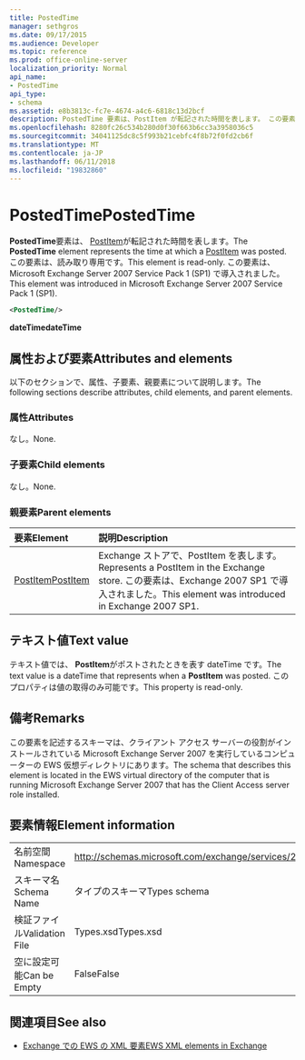 ```yaml
---
title: PostedTime
manager: sethgros
ms.date: 09/17/2015
ms.audience: Developer
ms.topic: reference
ms.prod: office-online-server
localization_priority: Normal
api_name:
- PostedTime
api_type:
- schema
ms.assetid: e8b3813c-fc7e-4674-a4c6-6818c13d2bcf
description: PostedTime 要素は、PostItem が転記された時間を表します。 この要素は、読み取り専用です。 この要素は、Microsoft Exchange Server 2007 Service Pack 1 (SP1) で導入されました。
ms.openlocfilehash: 8280fc26c534b280d0f30f663b6cc3a3958036c5
ms.sourcegitcommit: 34041125dc8c5f993b21cebfc4f8b72f0fd2cb6f
ms.translationtype: MT
ms.contentlocale: ja-JP
ms.lasthandoff: 06/11/2018
ms.locfileid: "19832860"
---
```

# <a name="postedtime"></a><span data-ttu-id="0a4fb-105">PostedTime</span><span class="sxs-lookup"><span data-stu-id="0a4fb-105">PostedTime</span></span>

<span data-ttu-id="0a4fb-106">**PostedTime**要素は、 [PostItem](postitem.md)が転記された時間を表します。</span><span class="sxs-lookup"><span data-stu-id="0a4fb-106">The **PostedTime** element represents the time at which a [PostItem](postitem.md) was posted.</span></span> <span data-ttu-id="0a4fb-107">この要素は、読み取り専用です。</span><span class="sxs-lookup"><span data-stu-id="0a4fb-107">This element is read-only.</span></span> <span data-ttu-id="0a4fb-108">この要素は、Microsoft Exchange Server 2007 Service Pack 1 (SP1) で導入されました。</span><span class="sxs-lookup"><span data-stu-id="0a4fb-108">This element was introduced in Microsoft Exchange Server 2007 Service Pack 1 (SP1).</span></span> 
  
```xml
<PostedTime/>
```

 <span data-ttu-id="0a4fb-109">**dateTime**</span><span class="sxs-lookup"><span data-stu-id="0a4fb-109">**dateTime**</span></span>
## <a name="attributes-and-elements"></a><span data-ttu-id="0a4fb-110">属性および要素</span><span class="sxs-lookup"><span data-stu-id="0a4fb-110">Attributes and elements</span></span>

<span data-ttu-id="0a4fb-111">以下のセクションで、属性、子要素、親要素について説明します。</span><span class="sxs-lookup"><span data-stu-id="0a4fb-111">The following sections describe attributes, child elements, and parent elements.</span></span>
  
### <a name="attributes"></a><span data-ttu-id="0a4fb-112">属性</span><span class="sxs-lookup"><span data-stu-id="0a4fb-112">Attributes</span></span>

<span data-ttu-id="0a4fb-113">なし。</span><span class="sxs-lookup"><span data-stu-id="0a4fb-113">None.</span></span>
  
### <a name="child-elements"></a><span data-ttu-id="0a4fb-114">子要素</span><span class="sxs-lookup"><span data-stu-id="0a4fb-114">Child elements</span></span>

<span data-ttu-id="0a4fb-115">なし。</span><span class="sxs-lookup"><span data-stu-id="0a4fb-115">None.</span></span>
  
### <a name="parent-elements"></a><span data-ttu-id="0a4fb-116">親要素</span><span class="sxs-lookup"><span data-stu-id="0a4fb-116">Parent elements</span></span>

|<span data-ttu-id="0a4fb-117">**要素**</span><span class="sxs-lookup"><span data-stu-id="0a4fb-117">**Element**</span></span>|<span data-ttu-id="0a4fb-118">**説明**</span><span class="sxs-lookup"><span data-stu-id="0a4fb-118">**Description**</span></span>|
|:-----|:-----|
|[<span data-ttu-id="0a4fb-119">PostItem</span><span class="sxs-lookup"><span data-stu-id="0a4fb-119">PostItem</span></span>](postitem.md) <br/> |<span data-ttu-id="0a4fb-120">Exchange ストアで、PostItem を表します。</span><span class="sxs-lookup"><span data-stu-id="0a4fb-120">Represents a PostItem in the Exchange store.</span></span> <span data-ttu-id="0a4fb-121">この要素は、Exchange 2007 SP1 で導入されました。</span><span class="sxs-lookup"><span data-stu-id="0a4fb-121">This element was introduced in Exchange 2007 SP1.</span></span>  <br/> |
   
## <a name="text-value"></a><span data-ttu-id="0a4fb-122">テキスト値</span><span class="sxs-lookup"><span data-stu-id="0a4fb-122">Text value</span></span>

<span data-ttu-id="0a4fb-123">テキスト値では、 **PostItem**がポストされたときを表す dateTime です。</span><span class="sxs-lookup"><span data-stu-id="0a4fb-123">The text value is a dateTime that represents when a **PostItem** was posted.</span></span> <span data-ttu-id="0a4fb-124">このプロパティは値の取得のみ可能です。</span><span class="sxs-lookup"><span data-stu-id="0a4fb-124">This property is read-only.</span></span> 
  
## <a name="remarks"></a><span data-ttu-id="0a4fb-125">備考</span><span class="sxs-lookup"><span data-stu-id="0a4fb-125">Remarks</span></span>

<span data-ttu-id="0a4fb-126">この要素を記述するスキーマは、クライアント アクセス サーバーの役割がインストールされている Microsoft Exchange Server 2007 を実行しているコンピューターの EWS 仮想ディレクトリにあります。</span><span class="sxs-lookup"><span data-stu-id="0a4fb-126">The schema that describes this element is located in the EWS virtual directory of the computer that is running Microsoft Exchange Server 2007 that has the Client Access server role installed.</span></span>
  
## <a name="element-information"></a><span data-ttu-id="0a4fb-127">要素情報</span><span class="sxs-lookup"><span data-stu-id="0a4fb-127">Element information</span></span>

|||
|:-----|:-----|
|<span data-ttu-id="0a4fb-128">名前空間</span><span class="sxs-lookup"><span data-stu-id="0a4fb-128">Namespace</span></span>  <br/> |http://schemas.microsoft.com/exchange/services/2006/types  <br/> |
|<span data-ttu-id="0a4fb-129">スキーマ名</span><span class="sxs-lookup"><span data-stu-id="0a4fb-129">Schema Name</span></span>  <br/> |<span data-ttu-id="0a4fb-130">タイプのスキーマ</span><span class="sxs-lookup"><span data-stu-id="0a4fb-130">Types schema</span></span>  <br/> |
|<span data-ttu-id="0a4fb-131">検証ファイル</span><span class="sxs-lookup"><span data-stu-id="0a4fb-131">Validation File</span></span>  <br/> |<span data-ttu-id="0a4fb-132">Types.xsd</span><span class="sxs-lookup"><span data-stu-id="0a4fb-132">Types.xsd</span></span>  <br/> |
|<span data-ttu-id="0a4fb-133">空に設定可能</span><span class="sxs-lookup"><span data-stu-id="0a4fb-133">Can be Empty</span></span>  <br/> |<span data-ttu-id="0a4fb-134">False</span><span class="sxs-lookup"><span data-stu-id="0a4fb-134">False</span></span>  <br/> |
   
## <a name="see-also"></a><span data-ttu-id="0a4fb-135">関連項目</span><span class="sxs-lookup"><span data-stu-id="0a4fb-135">See also</span></span>



- [<span data-ttu-id="0a4fb-136">Exchange での EWS の XML 要素</span><span class="sxs-lookup"><span data-stu-id="0a4fb-136">EWS XML elements in Exchange</span></span>](ews-xml-elements-in-exchange.md)

